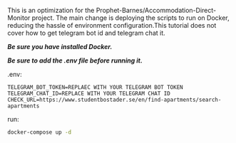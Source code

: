 This is an optimization for the Prophet-Barnes/Accommodation-Direct-Monitor project. The main change is deploying the scripts to run on Docker, reducing the hassle of environment configuration.This tutorial does not cover how to get telegram bot id and telegram chat it.

***Be sure you have installed Docker.***

***Be sure to add the .env file before running it.***

.env:
```dotenv
TELEGRAM_BOT_TOKEN=REPLAEC WITH YOUR TELEGRAM BOT TOKEN
TELEGRAM_CHAT_ID=REPLACE WITH YOUR TELEGRAM CHAT ID
CHECK_URL=https://www.studentbostader.se/en/find-apartments/search-apartments
```
run:
```bash
docker-compose up -d

```
